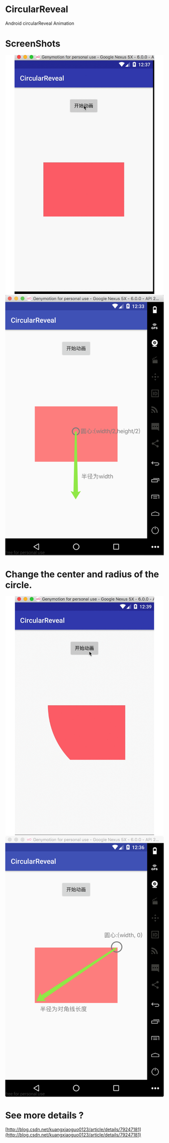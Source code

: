 # CircularReveal
Android circularReveal Animation

# ScreenShots
![](https://github.com/kuangxiaoguo0123/CircularReveal/blob/master/screenshots/first.gif)
![](https://github.com/kuangxiaoguo0123/CircularReveal/blob/master/screenshots/firstimage.png)

# Change the center and radius of the circle.
![](https://github.com/kuangxiaoguo0123/CircularReveal/blob/master/screenshots/second.gif)
![](https://github.com/kuangxiaoguo0123/CircularReveal/blob/master/screenshots/second.png)

# See more details ?
[http://blog.csdn.net/kuangxiaoguo0123/article/details/79247181](http://blog.csdn.net/kuangxiaoguo0123/article/details/79247181)
